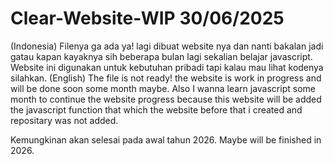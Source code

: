 # Clear-Website-WIP 30/06/2025
(Indonesia) Filenya ga ada ya! lagi dibuat website nya dan nanti bakalan jadi gatau kapan kayaknya sih beberapa bulan lagi sekalian belajar javascript. Website ini digunakan untuk kebutuhan pribadi tapi kalau mau lihat kodenya silahkan. (English) The file is not ready! the website is work in progress and will be done soon some month maybe. Also I wanna learn javascript some month to continue the website progress because this website will be added the javascript function that which the website before that i created and repositary was not added. 

Kemungkinan akan selesai pada awal tahun 2026. Maybe will be finished in 2026.
